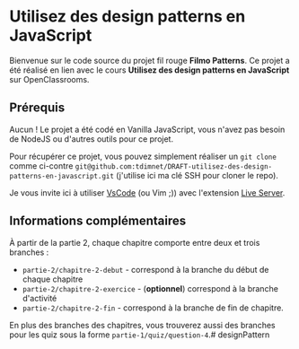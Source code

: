 # Utilisez des design patterns en JavaScript

Bienvenue sur le code source du projet fil rouge **Filmo Patterns**. Ce projet a été réalisé en lien avec le cours **Utilisez des design patterns en JavaScript** sur OpenClassrooms.

## Prérequis

Aucun ! Le projet a été codé en Vanilla JavaScript, vous n'avez pas besoin de NodeJS ou d'autres outils pour ce projet.

Pour récupérer ce projet, vous pouvez simplement réaliser un `git clone` comme ci-contre `git@github.com:tdimnet/DRAFT-utilisez-des-design-patterns-en-javascript.git` (j'utilise ici ma clé SSH pour cloner le repo).

Je vous invite ici à utiliser [VsCode](https://code.visualstudio.com/) (ou Vim ;)) avec l'extension [Live Server](https://marketplace.visualstudio.com/items?itemName=ritwickdey.LiveServer).

## Informations complémentaires

À partir de la partie 2, chaque chapitre comporte entre deux et trois branches :
- `partie-2/chapitre-2-debut` - correspond à la branche du début de chaque chapitre
- `partie-2/chapitre-2-exercice` - (**optionnel**) correspond à la branche d'activité
- `partie-2/chapitre-2-fin` - correspond à la branche de fin de chapitre.

En plus des branches des chapitres, vous trouverez aussi des branches pour les quiz sous la forme `partie-1/quiz/question-4`.# designPattern
